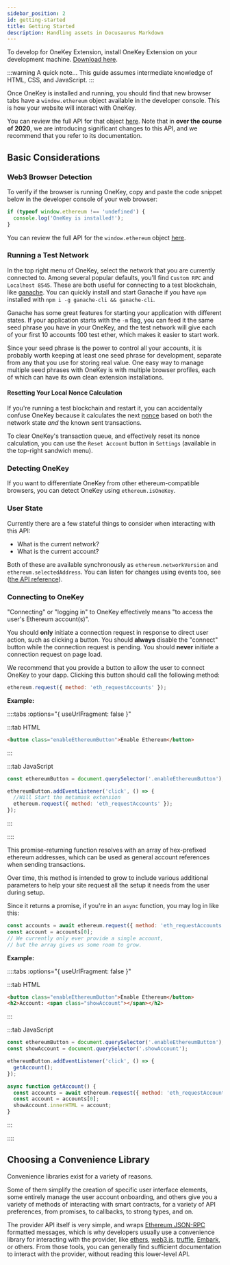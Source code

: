 ```yaml
---
sidebar_position: 2
id: getting-started
title: Getting Started
description: Handling assets in Docusaurus Markdown
---
```


To develop for OneKey Extension, install OneKey Extension on your development machine. [Download here](https://onekey.so/plugin/).

:::warning A quick note...
This guide assumes intermediate knowledge of HTML, CSS, and JavaScript.
:::

Once OneKey is installed and running, you should find that new browser tabs have a `window.ethereum` object available in the developer console.
This is how your website will interact with OneKey.

You can review the full API for that object [here](/Extension/API%20Reference/ethereum-provider).
Note that in **over the course of 2020**, we are introducing significant changes to this API, and we recommend that you refer to its documentation.

## Basic Considerations

### Web3 Browser Detection

To verify if the browser is running OneKey, copy and paste the code snippet below in the developer console of your web browser:

```javascript
if (typeof window.ethereum !== 'undefined') {
  console.log('OneKey is installed!');
}
```

You can review the full API for the `window.ethereum` object [here](/Extension/API%20Reference/ethereum-provider).

### Running a Test Network

In the top right menu of OneKey, select the network that you are currently connected to. Among several popular defaults, you'll find `Custom RPC` and `Localhost 8545`. These are both useful for connecting to a test blockchain, like [ganache](https://www.trufflesuite.com/ganache). You can quickly install and start Ganache if you have `npm` installed with `npm i -g ganache-cli && ganache-cli`.

Ganache has some great features for starting your application with different states. If your application starts with the `-m` flag, you can feed it the same seed phrase you have in your OneKey, and the test network will give each of your first 10 accounts 100 test ether, which makes it easier to start work.

Since your seed phrase is the power to control all your accounts, it is probably worth keeping at least one seed phrase for development, separate from any that you use for storing real value. One easy way to manage multiple seed phrases with OneKey is with multiple browser profiles, each of which can have its own clean extension installations.

#### Resetting Your Local Nonce Calculation

If you're running a test blockchain and restart it, you can accidentally confuse OneKey because it calculates the next [nonce](./sending-transactions.html#nonce-ignored)
based on both the network state _and_ the known sent transactions.

To clear OneKey's transaction queue, and effectively reset its nonce calculation, you can use the `Reset Account` button in `Settings` (available in the top-right sandwich menu).

### Detecting OneKey

If you want to differentiate OneKey from other ethereum-compatible browsers, you can detect OneKey using `ethereum.isOneKey`.

### User State

Currently there are a few stateful things to consider when interacting with this API:

- What is the current network?
- What is the current account?

Both of these are available synchronously as `ethereum.networkVersion` and `ethereum.selectedAddress`.
You can listen for changes using events too, see ([the API reference](./ethereum-provider.html)).

### Connecting to OneKey

"Connecting" or "logging in" to OneKey effectively means "to access the user's Ethereum account(s)".

You should **only** initiate a connection request in response to direct user action, such as clicking a button.
You should **always** disable the "connect" button while the connection request is pending.
You should **never** initiate a connection request on page load.

We recommend that you provide a button to allow the user to connect OneKey to your dapp.
Clicking this button should call the following method:

```javascript
ethereum.request({ method: 'eth_requestAccounts' });
```

**Example:**

<EthConnectButton />

::::tabs :options="{ useUrlFragment: false }"

:::tab HTML

```html
<button class="enableEthereumButton">Enable Ethereum</button>
```

:::

:::tab JavaScript

```javascript
const ethereumButton = document.querySelector('.enableEthereumButton');

ethereumButton.addEventListener('click', () => {
  //Will Start the metamask extension
  ethereum.request({ method: 'eth_requestAccounts' });
});
```

:::

::::

This promise-returning function resolves with an array of hex-prefixed ethereum addresses, which can be used as general account references when sending transactions.

Over time, this method is intended to grow to include various additional parameters to help your site request all the setup it needs from the user during setup.

Since it returns a promise, if you're in an `async` function, you may log in like this:

```javascript
const accounts = await ethereum.request({ method: 'eth_requestAccounts' });
const account = accounts[0];
// We currently only ever provide a single account,
// but the array gives us some room to grow.
```

**Example:**

<EthAsyncConnectButton />

::::tabs :options="{ useUrlFragment: false }"

:::tab HTML

```html
<button class="enableEthereumButton">Enable Ethereum</button>
<h2>Account: <span class="showAccount"></span></h2>
```

:::

:::tab JavaScript

```javascript
const ethereumButton = document.querySelector('.enableEthereumButton');
const showAccount = document.querySelector('.showAccount');

ethereumButton.addEventListener('click', () => {
  getAccount();
});

async function getAccount() {
  const accounts = await ethereum.request({ method: 'eth_requestAccounts' });
  const account = accounts[0];
  showAccount.innerHTML = account;
}
```

:::

::::

## Choosing a Convenience Library

Convenience libraries exist for a variety of reasons.

Some of them simplify the creation of specific user interface elements, some entirely manage the user account onboarding, and others give you a variety of methods of interacting with smart contracts, for a variety of API preferences, from promises, to callbacks, to strong types, and on.

The provider API itself is very simple, and wraps
[Ethereum JSON-RPC](https://eth.wiki/json-rpc/API#json-rpc-methods)
formatted messages, which is why developers usually use a convenience library for interacting
with the provider, like [ethers](https://www.npmjs.com/package/ethers), [web3.js](https://www.npmjs.com/package/web3),
[truffle](https://www.trufflesuite.com/), [Embark](https://framework.embarklabs.io/), or others. From those tools,
you can generally find sufficient documentation to interact with the provider, without reading this lower-level API.
